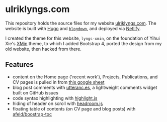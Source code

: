 # ulriklyngs.com

This repository holds the source files for my website [ulriklyngs.com](https://ulriklyngs.com).
The website is built with [Hugo](https://gohugo.io) and [`blogdown`](https://bookdown.org/yihui/blogdown/), and deployed via [Netlify](https://www.netlify.com).

I created the theme for this website, `lyngs-xmin`, on the foundation of Yihui Xie's [XMin](https://github.com/yihui/hugo-xmin) theme, to which I added Bootstrap 4, ported the design from my old website, then hacked from there.

## Features
- content on the Home page ('recent work'), Projects, Publications, and CV pages is pulled in from [this google sheet](https://docs.google.com/spreadsheets/d/1ta71CAGkcLqm-W1UdVRA_JJSddWV2TsrRZsCnQlmOis/edit?usp=sharing)
- blog post comments with [utteranc.es](https://utteranc.es), a lightweight comments widget built on GitHub issues
- code syntax highlighting with [highlight.js](https://highlightjs.org)
- hiding of header on scroll with [headroom.js](https://wicky.nillia.ms/headroom.js/)
- floating table of contents (on CV page and blog posts) with [afeld/boostrap-toc](https://afeld.github.io/bootstrap-toc/)
